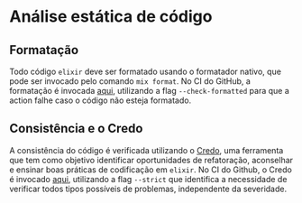 # Análise estática de código

## Formatação

Todo código `elixir` deve ser formatado usando o formatador nativo, que pode ser invocado pelo comando `mix format`. No CI do GitHub, a formatação é invocada [aqui](../.github/workflows/elixir.yml#L78), utilizando a flag `--check-formatted` para que a action falhe caso o código não esteja formatado.

## Consistência e o Credo

A consistência do código é verificada utilizando o [Credo](https://github.com/rrrene/credo), uma ferramenta que tem como objetivo identificar oportunidades de refatoração, aconselhar e ensinar boas práticas de codificação em `elixir`. No CI do Github, o Credo é invocado [aqui](../.github/workflows/elixir.yml#L99), utilizando a flag `--strict` que identifica a necessidade de verificar todos tipos possíveis de problemas, independente da severidade.